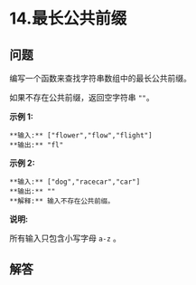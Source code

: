 # 14.最长公共前缀

## 问题

编写一个函数来查找字符串数组中的最长公共前缀。

如果不存在公共前缀，返回空字符串 `""`。

**示例 1:**

```
**输入:** ["flower","flow","flight"]
**输出:** "fl"

```

**示例 2:**

```
**输入:** ["dog","racecar","car"]
**输出:** ""
**解释:** 输入不存在公共前缀。

```

**说明:**

所有输入只包含小写字母 `a-z` 。



## 解答

